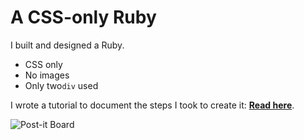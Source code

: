 A CSS-only Ruby
===============
I built and designed a Ruby.

* CSS only
* No images
* Only two`div` used


I wrote a tutorial to document the steps I took to create it: **[Read here](http://blog.danbender.net/post/63866309094/css-experiment-a-css-only-ruby)**.


![Post-it Board](http://i.minus.com/jbyOEQ1NM4GVw3.jpg)
